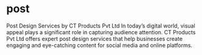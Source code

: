 # post
Post Design Services by CT Products Pvt Ltd In today’s digital world, visual appeal plays a significant role in capturing audience attention. CT Products Pvt Ltd offers expert post design services that help businesses create engaging and eye-catching content for social media and online platforms. 
